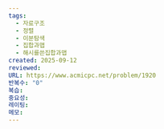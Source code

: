 ```yaml
---
tags:
  - 자료구조
  - 정렬
  - 이분탐색
  - 집합과맵
  - 해시를쓴집합과맵
created: 2025-09-12
reviewed:
URL: https://www.acmicpc.net/problem/1920
반복수: "0"
복습:
중요성:
레이팅:
메모:
---
```

